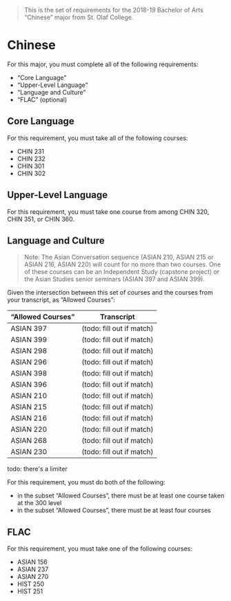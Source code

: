 > This is the set of requirements for the 2018-19 Bachelor of Arts “Chinese”
> major from St. Olaf College.

# Chinese
For this major, you must complete all of the following requirements:

- “Core Language”
- “Upper-Level Language”
- “Language and Culture”
- “FLAC” (optional)

## Core Language
For this requirement, you must take all of the following courses:

- CHIN 231
- CHIN 232
- CHIN 301
- CHIN 302


## Upper-Level Language
For this requirement, you must take one course from among CHIN 320, CHIN 351, or CHIN 360.


## Language and Culture
> Note: The Asian Conversation sequence (ASIAN 210, ASIAN 215 or ASIAN 216,
> ASIAN 220) will count for no more than two courses.
> One of these courses can be an Independent Study (capstone project) or the
> Asian Studies senior seminars (ASIAN 397 and ASIAN 399).

Given the intersection between this set of courses and the courses from your transcript, as “Allowed Courses”:

| “Allowed Courses” | Transcript |
| ----------------- | ---------- |
| ASIAN 397 | (todo: fill out if match) |
| ASIAN 399 | (todo: fill out if match) |
| ASIAN 298 | (todo: fill out if match) |
| ASIAN 296 | (todo: fill out if match) |
| ASIAN 398 | (todo: fill out if match) |
| ASIAN 396 | (todo: fill out if match) |
| ASIAN 210 | (todo: fill out if match) |
| ASIAN 215 | (todo: fill out if match) |
| ASIAN 216 | (todo: fill out if match) |
| ASIAN 220 | (todo: fill out if match) |
| ASIAN 268 | (todo: fill out if match) |
| ASIAN 230 | (todo: fill out if match) |

todo: there's a limiter

For this requirement, you must do both of the following:

- in the subset “Allowed Courses”, there must be at least one course taken at the 300 level
- in the subset “Allowed Courses”, there must be at least four courses


## FLAC
For this requirement, you must take one of the following courses:

- ASIAN 156
- ASIAN 237
- ASIAN 270
- HIST 250
- HIST 251


